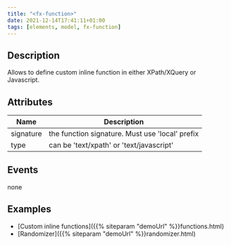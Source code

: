 ```yaml
---
title: "<fx-function>"
date: 2021-12-14T17:41:11+01:00
tags: [elements, model, fx-function]
---
```


## Description

Allows to define custom inline function in either XPath/XQuery or Javascript.

## Attributes

| Name | Description |
|------|-------------|
|signature| the function signature. Must use 'local' prefix |
|type| can be 'text/xpath' or 'text/javascript' |

## Events

none

## Examples

* [Custom inline functions]({{% siteparam "demoUrl" %}}functions.html)
* [Randomizer]({{% siteparam "demoUrl" %}}randomizer.html)



